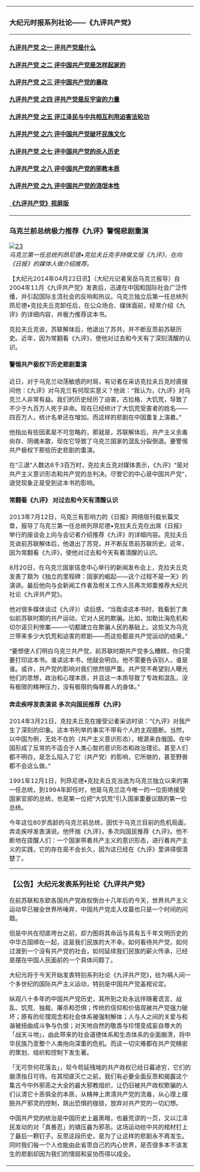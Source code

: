 <task-lists disabled sortable>
<table class="d-block">
  <tbody class="d-block">
    <tr class="d-block">
      <td class="d-block comment-body markdown-body  js-comment-body">
<h3>大纪元时报系列社论——《九评共产党》</h3>
<hr>
<h4><a href="https://github.com/5fan/88/issues/2">九评共产党 之一 评共产党是什么 </a></h4>
<h4><a href="https://github.com/5fan/88/issues/3">九评共产党 之二 评中国共产党是怎样起家的 </a></h4>
<h4><a href="https://github.com/5fan/88/issues/4">九评共产党 之三 评中国共产党的暴政 </a></h4>
<h4><a href="https://github.com/5fan/88/issues/5">九评共产党 之四 评共产党是反宇宙的力量</a></h4>
<h4><a href="https://github.com/5fan/88/issues/9">九评共产党 之五 评江泽民与中共相互利用迫害法轮功 </a></h4>
<h4><a href="https://github.com/5fan/88/issues/10">九评共产党 之六 评中国共产党破坏民族文化</a></h4>
<h4><a href="https://github.com/5fan/88/issues/11">九评共产党 之七 评中国共产党的杀人历史</a></h4>
<h4><a href="https://github.com/5fan/88/issues/12">九评共产党 之八 评中国共产党的邪教本质</a></h4>
<h4><a href="https://github.com/5fan/88/issues/13">九评共产党 之九 评中国共产党的流氓本性</a></h4>
<h4><a href="https://github.com/5fan/88/issues/22">《九评共产党》视屏版</a></h4>
<hr>
<h3>乌克兰前总统极力推荐《九评》警惕悲剧重演</h3>
<p><a target="_blank" rel="noopener noreferrer" href="https://cloud.githubusercontent.com/assets/21152633/18222340/3d1632ba-7184-11e6-8a71-f235c10ac648.jpg"><img src="https://cloud.githubusercontent.com/assets/21152633/18222340/3d1632ba-7184-11e6-8a71-f235c10ac648.jpg" alt="23" style="max-width:100%;"></a><br>
<em>乌克兰第一任总统列昂尼德•克拉夫丘克手持俄文版《九评》，在向《日报》的媒体人做介绍推荐。</em></p>
<p>【大纪元2014年04月22日讯】（大纪元记者吴岳乌克兰报导）自2004年11月《九评共产党》发表后，迅速在中国和国际社会广泛传播，并引起国际主流社会的反响和热议。乌克兰独立后第一任总统列昂尼德•克拉夫丘克卸任后，在公众场合、媒体面前，经常介绍《九评》的详细内容，并极力推荐这本书。</p>
<p>克拉夫丘克说，苏联解体后，他退出了苏共，并不断反思前苏联历史。近年，因为常翻看《九评》，使他对过去和今天有了深刻清醒的认识。</p>
<h4>警惕共产极权下历史悲剧重演</h4>
<p>近日，对于乌克兰动荡敏感的时局，有记者在采访克拉夫丘克时直接问他：《九评》对乌克兰有何现实意义？他说：“我认为，《九评》对乌克兰人非常有益。我们的历史经历了迫害，古拉格、大饥荒，导致了不少于九百万人死于非命。现在已经统计了大饥荒受害者的姓名——四百万人，统计名单还在增加。而这样的悲剧在中国重复上演着。”</p>
<p>他指出有些因素是不可忽略的，那就是，苏联解体后，共产主义余毒尚存、阴魂未散，现在它导致了乌克兰国家的混乱分裂倒退。要警惕共产极权下那些历史悲剧的重演。</p>
<p>在“三退”人数达6千3百万时，克拉夫丘克对媒体表示，《九评》“是对共产主义意识形态和共产党的总判决。尽管它的中心是中国共产党”，退党现象正是受到这本书的影响。</p>
<h4>常翻看《九评》 对过去和今天有清醒认识</h4>
<p>2013年7月12日，乌克兰有影响力的《日报》网络版刊载长篇文章，报导了乌克兰第一任总统列昂尼德•克拉夫丘克在出席《日报》举行的座谈会上向与会记者介绍推荐《九评》的详细内容。克拉夫丘克说前苏联解体后，他退出了苏党，并不断反思前苏联历史。近年，因为常翻看《九评》，使他对过去和今天有着清醒的认识。</p>
<p>8月20日，在乌克兰国家信息中心举行的新闻发布会上，克拉夫丘克发表了题为《独立的里程碑：国家的崛起——这个过程不是一天》的演讲。最后他向与会新闻工作者及相关工作人员再次郑重推荐大纪元社论《九评共产党》。</p>
<p>他对很多媒体谈过《九评》）读后感，“当我读这本书时，我看到了类似前苏联时期的共产运动，它对人民的欺骗。比如，加勒比海危机和切尔诺贝利惨案——一切都建立在欺骗人民的基础上。这些又为乌克兰带来多少大饥荒和迫害的悲剧——而这些都是共产党运动的结果。”</p>
<p>“要想使人们明白乌克兰共产党，前苏联时期共产党多么糟糕，你只需要打印这本书。谁读这本书，他就会明白。他不需要告诉别人，谁是谁。或许，共产党的影响对我们依然很严重。共产党不希望别人曝光他们的思想，政治和心理本质，并且这一本质导致了专政和混乱，没有极限的精神压力，没有极限的侮辱着人的身体。”</p>
<h4>奔走疾呼发表演说 多次向国民推荐《九评》</h4>
<p>2014年3月21日，克拉夫丘克在接受记者采访时说：“《九评》对我产生了深刻的印象。这本书列举的事实不带有个人的主观臆断。当然，以中国为例，无处不在的（共产主义意识形态），根源来自俄国。在中国形成了反常的不适合于人类心智的意识形态和政治理论。甚至人们都不明白，是怎么陷入了它（共产党）的影响，它所做的，甚至野兽都不会这么做。”</p>
<p>1991年12月1日，列昂尼德•克拉夫丘克当选为乌克兰独立以来的第一任总统，到1994年卸任时，他是乌克兰迄今唯一的一位拒绝接受国家官邸的总统，也是第一位把“大饥荒”引入国家重要议题的第一位总统。</p>
<p>今年这位80岁高龄的乌克兰前总统，因忧于乌克兰目前的危机局面，奔走疾呼发表演说。他怀揣《九评》，多次向国民推荐《九评》。他不断地在提醒人们：一个国家带着共产主义的意识形态，进行着共产主义的实践，它的存在是不会长久，因为这已经在《九评》里讲得很清楚了。</p>
<hr>
<h3>【公告】大纪元发表系列社论《九评共产党》</h3>
<p>在前苏联和东欧各国共产党政权倒台十几年后的今天，世界共产主义运动早已被全世界所唾弃，中国共产党走入坟墓也只是一个时间的问题。</p>
<p>但是中共在彻底垮台之前，却力图将其命运与具有五千年文明历史的中华古国绑在一起，这是我们民族的大不幸。如何看待共产党，如何过渡到一个没有共产党的社会，如何延续我们民族的薪火传承，已经是摆在中国人民面前的一个具体问题了。</p>
<p>大纪元将于今天开始发表特别系列社论《九评共产党》，给为祸人间一个多世纪的国际共产主义运动，特别是中国共产党盖棺论定。</p>
<p>纵观八十多年的中国共产党历史，其所到之处永远伴随著谎言、战乱、饥荒、独裁、屠杀和恐惧；传统的信仰和价值观被共产党强力破坏；原有的伦理观念和社会体系被强制解体；人与人之间的关爱与和谐被扭曲成斗争与仇恨；对天地自然的敬畏与珍惜变成妄自尊大的「战天斗地」，由此带来的社会道德体系和生态体系的全面崩溃，将中华民族乃至整个人类拖向深重的危机。而这一切灾难都在共产党精密的策划、组织和控制下发生著。</p>
<p>「无可奈何花落去」，现今苟延残喘的共产政权已经日暮途穷，它们的崩溃指日可待。在其彻底灭亡之前，我们有必要全面反思和揭露这个集古今中外邪恶之大全的最大邪教组织，让仍旧被共产政权欺骗的人们认清它十恶俱全的本质，从精神上肃清共产党的流毒，从心理上摆脱共产邪灵的控制，跳出恐惧的枷锁，放弃对共产党的一切幻想。</p>
<p>中国共产党的统治是中国历史上最黑暗，也最荒谬的一页，又以江泽民发动的对「真善忍」的镇压最为邪恶。这场运动给中共的棺材钉上了最后一颗钉子。反思这段历史，是为了让这样的悲剧永不再发生。同时我们每一个人也能由此省思自己的内心世界，是否很多本不该发生的悲剧却因为我们的懦弱和妥协而得以成全。</p>
      </td>
    </tr>
  </tbody>
</table>
</task-lists>
